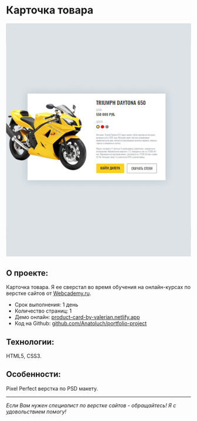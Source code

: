 # Карточка товара

[![Скриншот проекта](img/project-product-card-1.jpg)](https://product-card-by-valerian.netlify.app/)

## О проекте:

Карточка товара. Я ее сверстал во время обучения на онлайн-курсах по верстке сайтов от [Webcademy.ru](https://webcademy.ru/).

* Срок выполнения: 1 день
* Количество страниц: 1
* Демо онлайн: [product-card-by-valerian.netlify.app](https://product-card-by-valerian.netlify.app/)
* Код на Github: [github.com/Anatoluch/portfolio-project](https://github.com/Anatoluch/portfolio-project)

## Технологии:

HTML5, CSS3.

## Особенности:

Pixel Perfect верстка по PSD макету.

---

_Если Вам нужен специалист по верстке сайтов - обращайтесь! Я с удовольствием помогу!_
